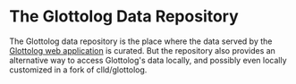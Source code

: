 # The Glottolog Data Repository

The Glottolog data repository is the place where the data served by the
[Glottolog web application](http://glottolog.org) is curated. But the repository
also provides an alternative way to access Glottolog's data locally, and possibly
even locally customized in a fork of clld/glottolog.


